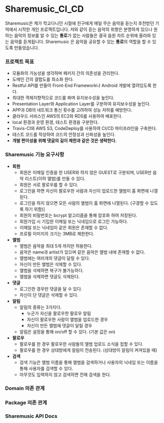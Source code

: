 # Sharemusic_CI_CD
Sharemusic은 제가 학교다니던 시절에 친구에게 매일 무슨 음악을 듣는지 추천받던 기억에서 시작한 개인 프로젝트입니다.
저와 같이 듣는 음악의 취향은 분명하게 있으나 원하는 음악의 정보를 알 수 있는 **통로**가 없는 사람들은 결국 음원 차트 순위에 올라와 있는 음악를 듣게됩니다.
Sharemusic 은 음악을 공유할 수 있는 **통로**의 역할을 할 수 있도록 만들었습니다.

### 프로젝트 목표
- 모듈화의 가능성을 생각하며 패키지 간의 의존성을 관리한다.
- 도메인 간의 결합도를 최소화 한다.
- Restful API를 만들어 Front-End Framework나 Android 개발에 열려있도록 한다.
- 최대한 객체지향적으로 코드를 짜며 유지보수성을 높인다.
- Presentation Layer와 Application Layer를 구분하여 유지보수성을 높인다.
- APP과 DB의 네트워크 통신 횟수를 고려하여 성능 저하를 예방한다.
- 클라우드 서비스인 AWS의 EC2와 RDS를 사용하여 배포한다.
- local 환경과 운영 환경, 테스트 환경을 구분한다.
- Travis-CI와 AWS S3, CodeDeploy를 사용하여 CI/CD 파이프라인을 구축한다.
- 테스트 코드를 작성하여 코드의 안정성과 신뢰성을 높인다. 
- **개발 편이성을 위해 댓글의 길이 제한과 같은 것은 생략한다.**

### Sharemusic 기능 요구사항
- **회원**
  - 회원은 이메일 인증을 한 USER와 하지 않은 GUEST로 구분되며, USER만 음악 리스트(이하 앨범)를 만들 수 있다.
  - 회원은 서로 팔로우를 할 수 있다.
  - 로그인을 하면 자신이 팔로우한 사람과 자신이 업로드한 앨범이 홈 화면에 나열된다.
  - 로그인을 하지 않으면 모든 사람의 앨범이 홈 화면에 나열된다. (구경할 수 있도록 하기 위함)]
  - 회원의 비밀번호는 bcrypt 알고리즘을 통해 암호화 하여 저장된다.
  - 회원가입 시 기입한 이메일 또는 닉네임으로 로그인 가능하다.
  - 이메일 또는 닉네임이 같은 회원은 존재할 수 없다.
  - 프로필 이미지의 크기는 3MB로 제한한다.
- **앨범**
  - 앨범은 음악을 최대 5개 까지만 허용한다.
  - 음악은 name과 artist가 있으며 같은 음악은 앨범 내에 존재할 수 없다.
  - 앨범에는 여러개의 댓글이 달릴 수 있다.
  - 자신이 만든 앨범은 삭제할 수 있다.
  - 앨범을 삭제하면 복구가 불가능하다.
  - 앨범을 삭제하면 댓글도 삭제된다.
- **댓글**
  - 로그인한 경우만 댓글을 달 수 있다.
  - 자신이 단 댓글은 삭제할 수 있다. 
- **알림**
  - 알림의 종류는 3가지다.
    - 누군가 자신을 팔로우한 팔로우 알림
    - 자신이 팔로우한 사람이 앨범을 업로드한 경우
    - 자신이 만든 앨범에 댓글이 달릴 경우
  - 알림은 설정을 통해 on/off 할 수 있다. (기본 값은 on)
- **팔로우**
  - 팔로우를 한 경우 팔로우한 사람들의 앨범 업로드 소식을 접할 수 있다.
  - 팔로우를 한 경우 상대방에게 알림이 전송된다. (상대방이 알림이 켜져있을 때)
- **검색**
  - 검색 기능은 앨범 이름을 통해 앨범을 검색하거나 사용자의 닉네임 또는 이름을 통해 사용자를 검색할 수 있다.
  - 아무것도 입력하지 않고 검색하면 전체 검색을 한다.

### Domain 의존 관계


### Package 의존 관계

### Sharemusic API Docs
